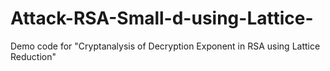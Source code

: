 # Attack-RSA-Small-d-using-Lattice-
Demo code for "Cryptanalysis of Decryption Exponent in RSA using Lattice Reduction"
